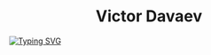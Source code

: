 <h1 align="center">Victor Davaev</h1>
<a href="https://git.io/typing-svg"><img src="https://readme-typing-svg.demolab.com?font=Libre+Baskerville&weight=700&size=30&duration=6000&pause=1000&color=0B9F80&center=true&width=435&lines=Welcome+to+my+profile" alt="Typing SVG" /></a>
